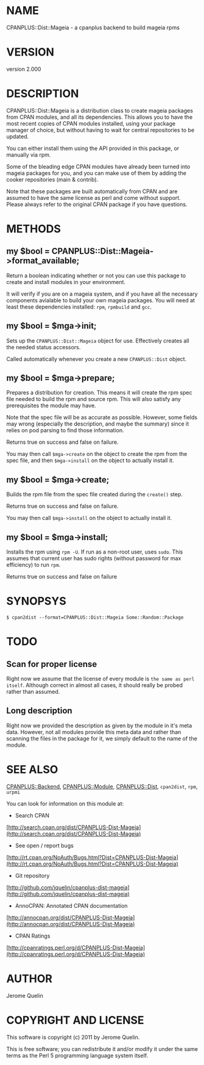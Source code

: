 # NAME

CPANPLUS::Dist::Mageia - a cpanplus backend to build mageia rpms

# VERSION

version 2.000

# DESCRIPTION

CPANPLUS::Dist::Mageia is a distribution class to create mageia packages
from CPAN modules, and all its dependencies. This allows you to have
the most recent copies of CPAN modules installed, using your package
manager of choice, but without having to wait for central repositories
to be updated.

You can either install them using the API provided in this package, or
manually via rpm.

Some of the bleading edge CPAN modules have already been turned into
mageia packages for you, and you can make use of them by adding the
cooker repositories (main & contrib).

Note that these packages are built automatically from CPAN and are
assumed to have the same license as perl and come without support.
Please always refer to the original CPAN package if you have questions.

# METHODS

## my $bool = CPANPLUS::Dist::Mageia->format\_available;

Return a boolean indicating whether or not you can use this package to
create and install modules in your environment.

It will verify if you are on a mageia system, and if you have all the
necessary components avialable to build your own mageia packages. You
will need at least these dependencies installed: `rpm`, `rpmbuild` and
`gcc`.

## my $bool = $mga->init;

Sets up the `CPANPLUS::Dist::Mageia` object for use. Effectively creates
all the needed status accessors.

Called automatically whenever you create a new `CPANPLUS::Dist` object.

## my $bool = $mga->prepare;

Prepares a distribution for creation. This means it will create the rpm
spec file needed to build the rpm and source rpm. This will also satisfy
any prerequisites the module may have.

Note that the spec file will be as accurate as possible. However, some
fields may wrong (especially the description, and maybe the summary)
since it relies on pod parsing to find those information.

Returns true on success and false on failure.

You may then call `$mga->create` on the object to create the rpm
from the spec file, and then `$mga->install` on the object to
actually install it.

## my $bool = $mga->create;

Builds the rpm file from the spec file created during the `create()`
step.

Returns true on success and false on failure.

You may then call `$mga->install` on the object to actually install it.

## my $bool = $mga->install;

Installs the rpm using `rpm -U`. If run as a non-root user, uses
`sudo`. This assumes that current user has sudo rights (without
password for max efficiency) to run `rpm`.

Returns true on success and false on failure

# SYNOPSYS

    $ cpan2dist --format=CPANPLUS::Dist::Mageia Some::Random::Package

# TODO

## Scan for proper license

Right now we assume that the license of every module is `the same
as perl itself`. Although correct in almost all cases, it should 
really be probed rather than assumed.

## Long description

Right now we provided the description as given by the module in it's
meta data. However, not all modules provide this meta data and rather
than scanning the files in the package for it, we simply default to the
name of the module.

# SEE ALSO

[CPANPLUS::Backend](http://search.cpan.org/perldoc?CPANPLUS::Backend), [CPANPLUS::Module](http://search.cpan.org/perldoc?CPANPLUS::Module), [CPANPLUS::Dist](http://search.cpan.org/perldoc?CPANPLUS::Dist),
`cpan2dist`, `rpm`, `urpmi`

You can look for information on this module at:

- Search CPAN

[http://search.cpan.org/dist/CPANPLUS-Dist-Mageia](http://search.cpan.org/dist/CPANPLUS-Dist-Mageia)

- See open / report bugs

[http://rt.cpan.org/NoAuth/Bugs.html?Dist=CPANPLUS-Dist-Mageia](http://rt.cpan.org/NoAuth/Bugs.html?Dist=CPANPLUS-Dist-Mageia)

- Git repository

[http://github.com/jquelin/cpanplus-dist-mageia](http://github.com/jquelin/cpanplus-dist-mageia)

- AnnoCPAN: Annotated CPAN documentation

[http://annocpan.org/dist/CPANPLUS-Dist-Mageia](http://annocpan.org/dist/CPANPLUS-Dist-Mageia)

- CPAN Ratings

[http://cpanratings.perl.org/d/CPANPLUS-Dist-Mageia](http://cpanratings.perl.org/d/CPANPLUS-Dist-Mageia)

# AUTHOR

Jerome Quelin

# COPYRIGHT AND LICENSE

This software is copyright (c) 2011 by Jerome Quelin.

This is free software; you can redistribute it and/or modify it under
the same terms as the Perl 5 programming language system itself.
